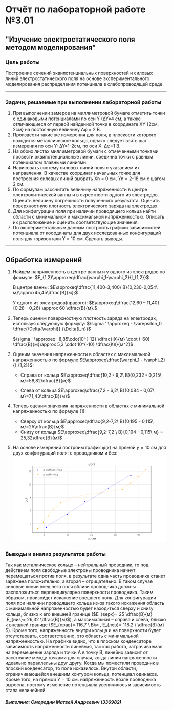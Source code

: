 # Отчёт по лабораторной работе №3.01

## "Изучение электростатического поля методом моделирования"

### Цель работы

Построение сечений эквипотенциальных поверхностей и силовых линий электростатического поля на основе экспериментального моделирования распределения потенциала в слабопроводящей среде.

* * *

### Задачи, решаемые при выполнении лабораторной работы
1) При выполнении замеров на миллиметровой бумаге отметить точки с одинаковыми потенциалами по оси Y (∆Y=4 см, а также отличающиеся от первой найденной точки в координате XY {2см, 2см} на постоянную величину ∆φ = 2 B.
2) Произвести такие же измерения для поля, в плоскости которого находится металлическое кольцо, однако следует взять шаг измерения по оси Y: ∆Y=1-2см, по оси X: ∆φ=1 В.
3) На обоих листах миллиметровой бумаги с отмеченными точками провести эквипотенциальные линии, соединив точки с равным потенциалом плавными линиями.
4) Нарисовать систему силовых линий поля с указанием их направления. В качестве координат начальных точке для построения силовых линий выбрать Xn = 0 см, Yn = 2-18 см с шагом 2 см.
5) По формулам рассчитать величину напряженности в центре электролитической ванны и в окрестности одного из электродов. Оценить величину погрешности полученного результата. Оценить поверхностную плотность электрического заряда на электродах.
6) Для конфигурации поля при наличии проводящего кольца найти области с минимальной и максимальной напряженностью. Описать их расположение и оценить соответствующие значения.
7) По экспериментальным данным построить графики зависимостей потенциала от координаты для двух исследованных конфигураций поля для горизонтали Y = 10 см. Сделать выводы.


* * *


## Обработка измерений

1. Найдем напряженность в центре ванны и у одного из электродов по формуле: $E_{1,2}\approxeq\dfrac{\varphi_1-\varphi_2}{l_{1,2}}$

    В  центре  ванны: $E\approxeq\dfrac{11,400-3,400\ В}{0,230-0,054\ м}\approx45,45\dfrac{В}{м};$

    У одного из электродов(правого): $E\approxeq\dfrac{12,60 – 11,40}{0,28 – 0,26} \approx 60 \dfrac{В}{м}.$

2. Теперь оценим поверхностную плотность заряда на электродах, используя следующую формулу: $\sigma ' \approxeq - \varepsilon_0 \dfrac{\Delta{\varphi}}
{\Delta{l_n}}$

    $\sigma ' \approxeq -8,85\cdot10^{-12} \dfrac{Ф}{м} \cdot (-60) \dfrac{В}{м}\approx 5,3 \cdot 10^{-10} \dfrac{Кл}{м^2}$

3. Оценим значения напряженности в областях с максимальной напряженностью по формуле $E\approxeq\dfrac{\varphi_1 - \varphi_2}{l_{1,2}}$:
   - Справа от кольца $E\approxeq\dfrac{10,2 - 9,2\ В}{0,232 - 0,215\ м}=58,82\dfrac{В}{м}$
    
   - Слева от кольца $E\approxeq\dfrac{7,2 - 6,2\ В}{0,084 - 0,07\ м}=71,43\dfrac{В}{м}$
4. Теперь оценим значения напряженности в областях с минимальной напряженностью по формуле $(1)$:
   - Сверху от кольца $E\approxeq\dfrac{9,2-7,2\ В}{0,195 - 0,115\ м}=25\dfrac{В}{м}$
   - Снизу от кольца $E\approxeq\dfrac{9,2-7,2 \ В}{0,194 - 0,115\ м} = 25,32\dfrac{В}{м}$
6. На основе измерений построим график $\varphi(x)$ на прямой $y=10\ см$ для двух конфигураций поля: с проводником и без:
![График зависимости $phi(x)$](https://raw.githubusercontent.com/currantino/physics-3.01/master/plots/phi(x).png)  



### Выводы и анализ результатов работы
Так как металлическое кольцо – нейтральный проводник, то под действием поля свободные электроны проводника начнут перемещаться против поля, в результате одна часть проводника станет заряжена положительно, а вторая – отрицательно. В таком случае силовые линии внешнего поля вблизи проводника должны расположиться перпендикулярно поверхности проводника. Таким образом, произойдет искажение внешнего поля.
Для конфигурации поля при наличии проводящего кольца из-за такого искажения область c минимальной напряженностью будет находиться сверху и снизу кольца, близко к его внешней границе ($E_{верх}= 25 \dfrac{В}{м}  ,E_{низ}= 26,32 \dfrac{В}{м}$), а максимальная – справа и слева, близко к внешней границе ($E_{прав}= 116,7 \ В/м \,   E_{лев}= 118,2 \ \dfrac{В}{м} $). Кроме того, напряженность внутри кольца и на поверхности будет отсутствовать, соответственно, это область с минимальной напряженностью.
На графике видно, что в плоском конденсаторе зависимость напряженности линейная, так как работа, затрачиваемая на перемещение заряда и точки А в точку В, линейно зависит от расстояние между точками для случая, когда линии напряженности идеально параллельны друг другу.
Когда мы поместили проводник в плоский конденсатор, то поле исказилось. Внутри области, ограничивающейся внешним контуром кольца, потенциал одинаков. Кроме того, на прямой Y = 10 см. напряженность возле проводника выросла, поэтому изменение потенциала увеличилось и зависимость стала нелинейной.

#### *Выполнил: Смородин Матвей Андреевич (336982)*